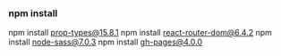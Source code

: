 ### npm install
npm install prop-types@15.8.1
npm install react-router-dom@6.4.2
npm install node-sass@7.0.3
npm install gh-pages@4.0.0
